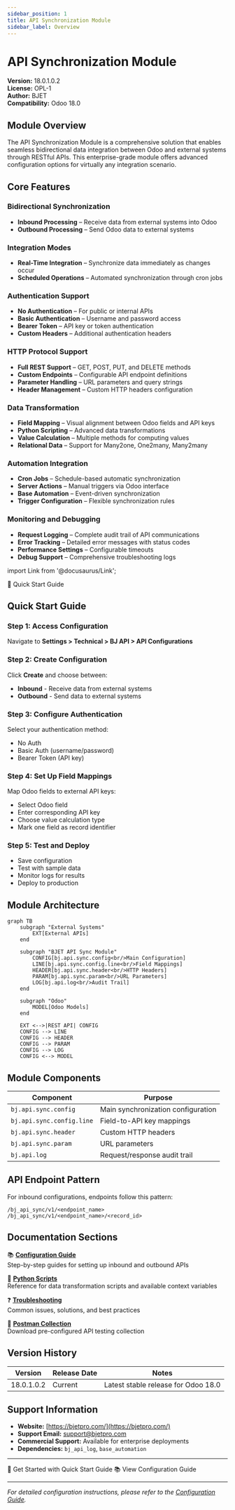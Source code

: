 ```yaml
---
sidebar_position: 1
title: API Synchronization Module
sidebar_label: Overview
---
```


# API Synchronization Module

**Version:** 18.0.1.0.2  
**License:** OPL-1  
**Author:** BJET  
**Compatibility:** Odoo 18.0

## Module Overview

The API Synchronization Module is a comprehensive solution that enables seamless bidirectional data integration between Odoo and external systems through RESTful APIs. This enterprise-grade module offers advanced configuration options for virtually any integration scenario.

## Core Features

### Bidirectional Synchronization
- **Inbound Processing** – Receive data from external systems into Odoo
- **Outbound Processing** – Send Odoo data to external systems

### Integration Modes
- **Real-Time Integration** – Synchronize data immediately as changes occur
- **Scheduled Operations** – Automated synchronization through cron jobs

### Authentication Support
- **No Authentication** – For public or internal APIs
- **Basic Authentication** – Username and password access
- **Bearer Token** – API key or token authentication
- **Custom Headers** – Additional authentication headers

### HTTP Protocol Support
- **Full REST Support** – GET, POST, PUT, and DELETE methods
- **Custom Endpoints** – Configurable API endpoint definitions
- **Parameter Handling** – URL parameters and query strings
- **Header Management** – Custom HTTP headers configuration

### Data Transformation
- **Field Mapping** – Visual alignment between Odoo fields and API keys
- **Python Scripting** – Advanced data transformations
- **Value Calculation** – Multiple methods for computing values
- **Relational Data** – Support for Many2one, One2many, Many2many

### Automation Integration
- **Cron Jobs** – Schedule-based automatic synchronization
- **Server Actions** – Manual triggers via Odoo interface
- **Base Automation** – Event-driven synchronization
- **Trigger Configuration** – Flexible synchronization rules

### Monitoring and Debugging
- **Request Logging** – Complete audit trail of API communications
- **Error Tracking** – Detailed error messages with status codes
- **Performance Settings** – Configurable timeouts
- **Debug Support** – Comprehensive troubleshooting logs

import Link from '@docusaurus/Link';

<div style={{textAlign: 'center', margin: '2rem 0'}}>
  <Link
    className="button button--primary button--lg"
    to="/docs/modules/api-sync/quick-start">
    🚀 Quick Start Guide
  </Link>
</div>

## Quick Start Guide

### Step 1: Access Configuration
Navigate to **Settings > Technical > BJ API > API Configurations**

### Step 2: Create Configuration
Click **Create** and choose between:
- **Inbound** - Receive data from external systems
- **Outbound** - Send data to external systems

### Step 3: Configure Authentication
Select your authentication method:
- No Auth
- Basic Auth (username/password)
- Bearer Token (API key)

### Step 4: Set Up Field Mappings
Map Odoo fields to external API keys:
- Select Odoo field
- Enter corresponding API key
- Choose value calculation type
- Mark one field as record identifier

### Step 5: Test and Deploy
- Save configuration
- Test with sample data
- Monitor logs for results
- Deploy to production

## Module Architecture

```mermaid
graph TB
    subgraph "External Systems"
        EXT[External APIs]
    end
    
    subgraph "BJET API Sync Module"
        CONFIG[bj.api.sync.config<br/>Main Configuration]
        LINE[bj.api.sync.config.line<br/>Field Mappings]
        HEADER[bj.api.sync.header<br/>HTTP Headers]
        PARAM[bj.api.sync.param<br/>URL Parameters]
        LOG[bj.api.log<br/>Audit Trail]
    end
    
    subgraph "Odoo"
        MODEL[Odoo Models]
    end
    
    EXT <-->|REST API| CONFIG
    CONFIG --> LINE
    CONFIG --> HEADER
    CONFIG --> PARAM
    CONFIG --> LOG
    CONFIG <--> MODEL
```

## Module Components

| Component | Purpose |
|-----------|---------|
| `bj.api.sync.config` | Main synchronization configuration |
| `bj.api.sync.config.line` | Field-to-API key mappings |
| `bj.api.sync.header` | Custom HTTP headers |
| `bj.api.sync.param` | URL parameters |
| `bj.api.log` | Request/response audit trail |

## API Endpoint Pattern

For inbound configurations, endpoints follow this pattern:
```
/bj_api_sync/v1/<endpoint_name>
/bj_api_sync/v1/<endpoint_name>/<record_id>
```

## Documentation Sections

📚 **[Configuration Guide](/docs/modules/api-sync/configuration/overview)**  
Step-by-step guides for setting up inbound and outbound APIs

🐍 **[Python Scripts](/docs/modules/api-sync/python-scripts/context-variables)**  
Reference for data transformation scripts and available context variables

❓ **[Troubleshooting](/docs/modules/api-sync/troubleshooting)**  
Common issues, solutions, and best practices

📮 **[Postman Collection](/postman)**  
Download pre-configured API testing collection

## Version History

| Version | Release Date | Notes |
|---------|--------------|-------|
| 18.0.1.0.2 | Current | Latest stable release for Odoo 18.0 |

## Support Information

- **Website:** [https://bjetpro.com/](https://bjetpro.com/)
- **Support Email:** [support@bjetpro.com](mailto:support@bjetpro.com)
- **Commercial Support:** Available for enterprise deployments
- **Dependencies:** `bj_api_log`, `base_automation`

---

<div style={{textAlign: 'center', margin: '3rem 0'}}>
  <Link
    className="button button--primary button--lg"
    to="/docs/modules/api-sync/quick-start"
    style={{marginRight: '1rem'}}>
    🚀 Get Started with Quick Start Guide
  </Link>
  <Link
    className="button button--secondary button--lg"
    to="/docs/modules/api-sync/configuration/overview">
    📚 View Configuration Guide
  </Link>
</div>

---

*For detailed configuration instructions, please refer to the [Configuration Guide](/docs/modules/api-sync/configuration/overview).*